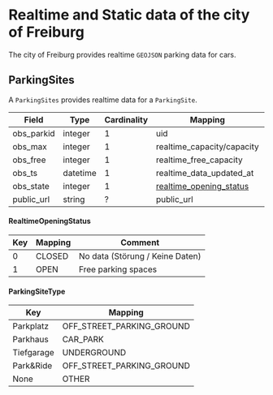# Realtime and Static data of the city of Freiburg

The city of Freiburg provides realtime ``GEOJSON`` parking data for cars.

## ParkingSites

A `ParkingSites` provides realtime data for a `ParkingSite`.

| Field                      | Type                     | Cardinality | Mapping                                            | Comment                                                             |
|----------------------------|--------------------------|-------------|----------------------------------------------------|---------------------------------------------------------------------|
| obs_parkid                 | integer                  | 1           | uid                                                |                                                                     |
| obs_max                    | integer                  | 1           | realtime_capacity/capacity                         |                                                                     |
| obs_free                   | integer                  | 1           | realtime_free_capacity                             |                                                                     |
| obs_ts                     | datetime                 | 1           | realtime_data_updated_at                           |                                                                     |
| obs_state                  | integer                  | 1           | [realtime_opening_status](#RealtimeOpeningStatus)  |                                                                     |
| public_url                 | string                   | ?           | public_url                                         |                                                                     |


#### RealtimeOpeningStatus

| Key        | Mapping        | Comment                                    |
|------------|----------------|--------------------------------------------|
| 0          | CLOSED         | No data (Störung / Keine Daten)            |
| 1          | OPEN           | Free parking spaces                        |


#### ParkingSiteType

| Key           | Mapping                        |
|---------------|--------------------------------|
| Parkplatz     | OFF_STREET_PARKING_GROUND      |
| Parkhaus      | CAR_PARK                       |
| Tiefgarage    | UNDERGROUND                    |
| Park&Ride     | OFF_STREET_PARKING_GROUND      |
| None          | OTHER                          |